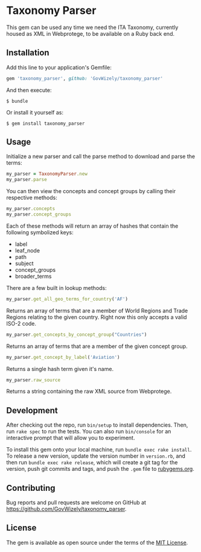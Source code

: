 # Taxonomy Parser

This gem can be used any time we need the ITA Taxonomy, currently housed as XML in Webprotege, to be available on a Ruby back end.

## Installation

Add this line to your application's Gemfile:

```ruby
gem 'taxonomy_parser', github: 'GovWizely/taxonomy_parser'
```

And then execute:

    $ bundle

Or install it yourself as:

    $ gem install taxonomy_parser

## Usage

Initialize a new parser and call the parse method to download and parse the terms:

```ruby
my_parser = TaxonomyParser.new
my_parser.parse
```

You can then view the concepts and concept groups by calling their respective methods:

```ruby
my_parser.concepts
my_parser.concept_groups
```

Each of these methods will return an array of hashes that contain the following symbolized keys:

* label
* leaf_node
* path
* subject
* concept_groups
* broader_terms

There are a few built in lookup methods:

```ruby
my_parser.get_all_geo_terms_for_country('AF')
```
Returns an array of terms that are a member of World Regions and Trade Regions relating to the given country.  Right now this only accepts a valid ISO-2 code.

```ruby
my_parser.get_concepts_by_concept_group("Countries")
```
Returns an array of terms that are a member of the given concept group.

```ruby
my_parser.get_concept_by_label('Aviation')
```
Returns a single hash term given it's name.

```ruby
my_parser.raw_source
```
Returns a string containing the raw XML source from Webprotege.

## Development

After checking out the repo, run `bin/setup` to install dependencies. Then, run `rake spec` to run the tests. You can also run `bin/console` for an interactive prompt that will allow you to experiment.

To install this gem onto your local machine, run `bundle exec rake install`. To release a new version, update the version number in `version.rb`, and then run `bundle exec rake release`, which will create a git tag for the version, push git commits and tags, and push the `.gem` file to [rubygems.org](https://rubygems.org).

## Contributing

Bug reports and pull requests are welcome on GitHub at https://github.com/GovWizely/taxonomy_parser.


## License

The gem is available as open source under the terms of the [MIT License](http://opensource.org/licenses/MIT).

